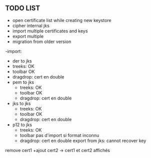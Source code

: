 ## TODO LIST
- open certificate list while creating new keystore
- cipher internal jks
- import multiple certificates and keys
- export multiple 
- migration from older version

-import:
 - der to jks
  - treeks: OK
  - toolbar OK
  - dragdrop: cert en double
 - pem to jks
   - treeks: OK
   - toolbar OK
   - dragdrop: cert en double
 - jks to jks
    - treeks: OK
    - toolbar OK
    - dragdrop: cert en double
 - p12 to jks
     - treeks: OK
     - toolbar pas d'import si format inconnu
     - dragdrop: cert en double
 export from jks: cannot recover key
 
 remove cert1  +ajout cert2 -> cert1 et cert2 affichés